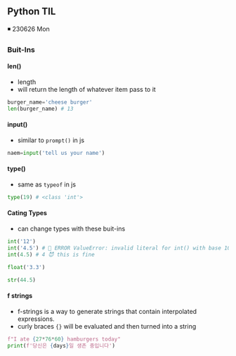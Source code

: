 ## Python TIL

◾ 230626 Mon

### Buit-Ins

#### len()

- length
- will return the length of whatever item pass to it

```py
burger_name='cheese burger'
len(burger_name) # 13
```

#### input()

- similar to `prompt()` in js

```py
naem=input('tell us your name')
```

#### type()

- same as `typeof` in js

```py
type(19) # <class 'int'>
```

#### Cating Types

- can change types with these buit-ins

```py
int('12')
int('4.5') # 👿 ERROR ValueError: invalid literal for int() with base 10: '4.5'
int(4.5) # 4 😈 this is fine

float('3.3')

str(44.5)
```

#### f strings

- f-strings is a way to generate strings that contain interpolated expressions.
- curly braces `{}` will be evaluated and then turned into a string

```py
f"I ate {27*76*60} hamburgers today"
print(f'당신은 {days}일 생존 중입니다')
```
